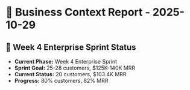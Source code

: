 # 💼 Business Context Report - 2025-10-29

## 🎯 Week 4 Enterprise Sprint Status
- **Current Phase:** Week 4 Enterprise Sprint
- **Sprint Goal:** 25-28 customers, $125K-140K MRR
- **Current Status:** 20 customers, $103.4K MRR
- **Progress:** 80% customers, 82% MRR

